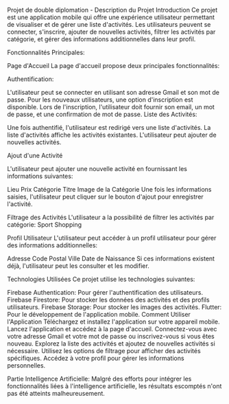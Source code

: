 Projet de double diplomation - Description du Projet
Introduction
Ce projet est une application mobile qui offre une expérience utilisateur permettant de visualiser et de gérer une liste d'activités. Les utilisateurs peuvent se connecter, s'inscrire, ajouter de nouvelles activités, filtrer les activités par catégorie, et gérer des informations additionnelles dans leur profil.

Fonctionnalités Principales:

Page d'Accueil
La page d'accueil propose deux principales fonctionnalités:

Authentification:

L'utilisateur peut se connecter en utilisant son adresse Gmail et son mot de passe.
Pour les nouveaux utilisateurs, une option d'inscription est disponible.
Lors de l'inscription, l'utilisateur doit fournir son email, un mot de passe, et une confirmation de mot de passe.
Liste des Activités:

Une fois authentifié, l'utilisateur est redirigé vers une liste d'activités.
La liste d'activités affiche les activités existantes.
L'utilisateur peut ajouter de nouvelles activités.

Ajout d'une Activité

L'utilisateur peut ajouter une nouvelle activité en fournissant les informations suivantes:

Lieu
Prix
Catégorie
Titre
Image de la Catégorie
Une fois les informations saisies, l'utilisateur peut cliquer sur le bouton d'ajout pour enregistrer l'activité.

Filtrage des Activités
L'utilisateur a la possibilité de filtrer les activités par catégorie:
Sport
Shopping

Profil Utilisateur
L'utilisateur peut accéder à un profil utilisateur pour gérer des informations additionnelles:

Adresse
Code Postal
Ville
Date de Naissance
Si ces informations existent déjà, l'utilisateur peut les consulter et les modifier.

Technologies Utilisées
Ce projet utilise les technologies suivantes:

Firebase Authentication: Pour gérer l'authentification des utilisateurs.
Firebase Firestore: Pour stocker les données des activités et des profils utilisateurs.
Firebase Storage: Pour stocker les images des activités.
Flutter: Pour le développement de l'application mobile.
Comment Utiliser l'Application
Téléchargez et installez l'application sur votre appareil mobile.
Lancez l'application et accédez à la page d'accueil.
Connectez-vous avec votre adresse Gmail et votre mot de passe ou inscrivez-vous si vous êtes nouveau.
Explorez la liste des activités et ajoutez de nouvelles activités si nécessaire.
Utilisez les options de filtrage pour afficher des activités spécifiques.
Accédez à votre profil pour gérer les informations personnelles.

Partie Intelligence Artificielle:
Malgré des efforts pour intégrer les fonctionnalités liées à l'intelligence artificielle, les résultats escomptés n'ont pas été atteints malheureusement.
